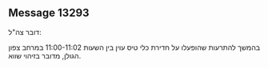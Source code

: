 ## Message 13293

דובר צה"ל: 

בהמשך להתרעות שהופעלו על חדירת כלי טיס עוין בין השעות 11:00-11:02 במרחב צפון הגולן, מדובר בזיהוי שווא.

